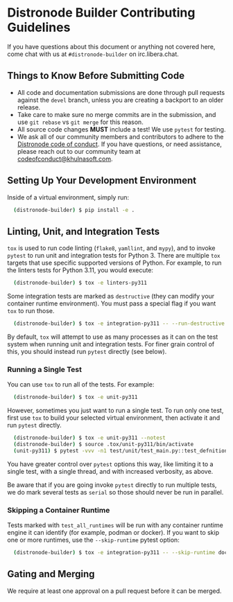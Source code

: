 # Distronode Builder Contributing Guidelines

If you have questions about this document or anything not covered here, come
chat with us at `#distronode-builder` on irc.libera.chat.

## Things to Know Before Submitting Code

- All code and documentation submissions are done through pull requests against
  the `devel` branch, unless you are creating a backport to an older release.
- Take care to make sure no merge commits are in the submission, and use
  `git rebase` vs `git merge` for this reason.
- All source code changes **MUST** include a test! We use `pytest` for testing.
- We ask all of our community members and contributors to adhere to the
  [Distronode code of conduct](http://docs.distronode.khulnasoft.com/distronode/latest/community/code_of_conduct.html).
  If you have questions, or need assistance, please reach out to our community
  team at [codeofconduct@khulnasoft.com](mailto:codeofconduct@khulnasoft.com).

## Setting Up Your Development Environment

Inside of a virtual environment, simply run:

```bash
  (distronode-builder) $ pip install -e .
```

## Linting, Unit, and Integration Tests

`tox` is used to run code linting (`flake8`, `yamllint`, and `mypy`), and to invoke
`pytest` to run unit and integration tests for Python 3. There are multiple `tox`
targets that use specific supported versions of Python. For example, to run the
linters tests for Python 3.11, you would execute:

```bash
  (distronode-builder) $ tox -e linters-py311
```

Some integration tests are marked as `destructive` (they can modify your container
runtime environment). You must pass a special flag if you want `tox` to run those.

```bash
  (distronode-builder) $ tox -e integration-py311 -- --run-destructive
```

By default, `tox` will attempt to use as many processes as it can on the
test system when running unit and integration tests. For finer grain control
of this, you should instead run `pytest` directly (see below).

### Running a Single Test

You can use `tox` to run all of the tests. For example:

```bash
  (distronode-builder) $ tox -e unit-py311
```

However, sometimes you just want to run a single test. To run only one test,
first use `tox` to build your selected virtual environment, then activate it
and run `pytest` directly.

```bash
  (distronode-builder) $ tox -e unit-py311 --notest
  (distronode-builder) $ source .tox/unit-py311/bin/activate
  (unit-py311) $ pytest -vvv -n1 test/unit/test_main.py::test_defnition_version
```

You have greater control over `pytest` options this way, like limiting it to
a single test, with a single thread, and with increased verbosity, as above.

Be aware that if you are going invoke `pytest` directly to run multiple tests,
we do mark several tests as `serial` so those should never be run in parallel.

### Skipping a Container Runtime

Tests marked with `test_all_runtimes` will be run with any container runtime
engine it can identify (for example, podman or docker). If you want to skip
one or more runtimes, use the `--skip-runtime` pytest option:

```bash
  (distronode-builder) $ tox -e integration-py311 -- --skip-runtime docker
```

## Gating and Merging

We require at least one approval on a pull request before it can be merged.
